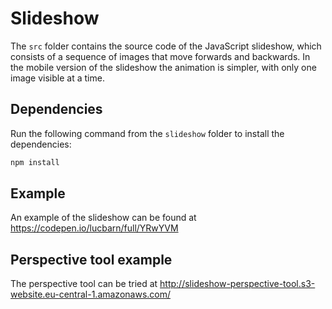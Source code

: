# Slideshow

The `src` folder contains the source code of the JavaScript slideshow,
which consists of a sequence of images that move forwards and backwards.
In the mobile version of the slideshow the animation is simpler, with
only one image visible at a time.

## Dependencies

Run the following command from the `slideshow` folder to install the dependencies:

```bash
npm install
```

## Example

An example of the slideshow can be found at https://codepen.io/lucbarn/full/YRwYVM

## Perspective tool example

The perspective tool can be tried at http://slideshow-perspective-tool.s3-website.eu-central-1.amazonaws.com/
